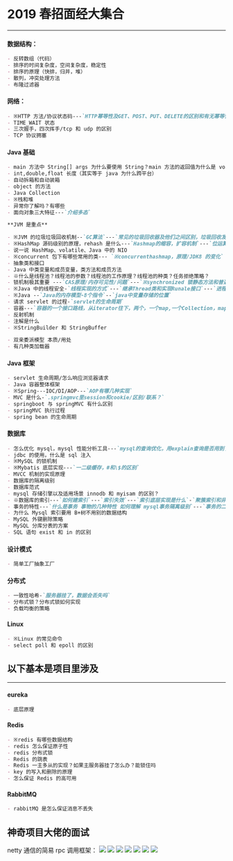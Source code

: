 # 2019 春招面经大集合

---

#### **数据结构：**

```markdown
- 反转数组（代码）
- 排序的时间复杂度，空间复杂度，稳定性
- 排序的原理（快排，归并，堆）
- 散列，冲突处理方法
- 布隆过滤器
```

#### **网络：**

```markdown
- ※HTTP 方法/协议状态码---`HTTP幂等性及GET、POST、PUT、DELETE的区别和有无幂等性`
- TIME_WAIT 状态
- 三次握手，四次挥手/tcp 和 udp 的区别
- TCP 协议拥塞
```

#### **Java 基础**

```markdown
- main 方法中 String[] args 为什么要使用 String？main 方法的返回值为什么是 void？
- int,double,float 长度（其实等于 java 为什么跨平台）
- 自动拆箱和自动装箱
- object 的方法
- Java Collection
- ※栈和堆
- 异常你了解吗？有哪些
- 面向对象三大特征---`介绍多态`

**JVM 是重点**

- ※JVM 的垃圾垃圾回收机制--`GC算法`---`常见的垃圾回收器及他们之间区别，垃圾回收发生在哪里`---`JVM调优命令`---`新生代老年代大小如何划分`
- ※HashMap 源码级别的原理，rehash 是什么---`Hashmap的缩容，扩容机制`---`位运算的好处`---`hashmap和hashtable区别,模运算比较`---`为什么使用红黑树`
- 说一说 HashMap、volatile、Java 中的 NIO
- ※concurrent 包下有哪些常用的类--- `※concurrenthashmap，原理/JDK8 的变化`
- 抽象类和接口
- Java 中类变量和成员变量，类方法和成员方法
- ※什么是线程池？线程池的参数？线程池的工作原理？线程池的种类？任务拒绝策略？
- 锁机制极其重要 ---`CAS原理/内存可见性/问题`---`※synchronized 锁静态方法和普通方法区别，volitile 关键字的理解`---`lock和synchronized区别`
- ※Java 中的线程安全-`线程实现的方式`---`继承Thread类和实现Runale接口`---`进程和线程的区别`---`sleep和wait区别`---`threadlocal`---`start和run方法的区别，什么方法开启线程`---`进程间通讯的方式`
- ※Java --`Java的内存模型-8个指令`--`java中变量存储的位置`
- 请求 servlet 的过程-`servlet的生命周期`
- 容器---`容器的一个接口路线，从iterator往下，两个，一个map,一个Collection，map下面的hashmap，treemap,Collection下面的list,Set。list下面的ArrayList和LinkedList,Set下面的hashSet和TreeSet等，之后再吹了一下迭代器的快速失败和安全失败`
- 反射机制
- 注解是什么
- ※StringBuilder 和 StringBuffer

- 双亲委派模型 本质/用处
- 有几种类加载器
```

#### **Java 框架**

```markdown
- servlet 生命周期/怎么响应浏览器请求
- Java 容器整体框架
- ※Spring---IOC/DI/AOP---`AOP有哪几种实现`
- MVC 是什么-`.springmvc里session和cookie/区别/联系？`
- springboot 与 springMVC 有什么区别
- springMVC 执行过程
- spring bean 的生命周期
```

#### **数据库**

```markdown
- 怎么优化 mysql，mysql 性能分析工具---`mysql的查询优化，用explain查询是否用到了索引`
- jdbc 的使用，什么是 sql 注入
- ※MySQL 的锁机制
- ※Mybatis 底层实现---`一二级缓存，#和\$的区别`
- MVCC 机制的实现原理
- 数据库的隔离级别
- 数据库范式
- mysql 存储引擎以及适用场景 innodb 和 myisam 的区别？
- ※数据库的索引---`如何建索引`---`索引失效`---`索引底层实现是什么`-`聚簇索引和非聚簇索引`
- 事务的特性---`什么是事务 事物的几种特性 如何理解 mysql事务隔离级别`---`事务的二段提交`
- 为什么 Mysql 索引要用 B+树不用别的数据结构
- MySQL 外键删除策略
- MySQL 分库分表的方案
- SQL 语句 exist 和 in 的区别
```

#### **设计模式**

```markdown
- 简单工厂抽象工厂
```

#### **分布式**

```markdown
- 一致性哈希-`服务器挂了，数据会丢失吗`
- 分布式锁？分布式锁如何实现
- 负载均衡的策略
```

#### **Linux**

```markdown
- ※Linux 的常见命令
- select poll 和 epoll 的区别
```

## 以下基本是项目里涉及

---

#### **eureka**

```markdown
- 底层原理
```

#### **Redis**

```markdown
- ※redis 有哪些数据结构
- redis 怎么保证原子性
- redis 分布式锁
- Redis 的跳表
- Redis 一主多从的实现？如果主服务器挂了怎么办？能锁住吗
- key 的写入和删除的原理
- 怎么保证 Redis 的高可用
```

#### **RabbitMQ**

```markdown
- rabbitMQ 是怎么保证消息不丢失
```

## 神奇项目大佬的面试

netty 通信的简易 rpc 调用框架：
![](assserts/1.png)
![](assserts/2.png)
![](assserts/3.png)
![](assserts/4.png)
![](assserts/5.png)
![](assserts/6.png)
![](assserts/7.png)
